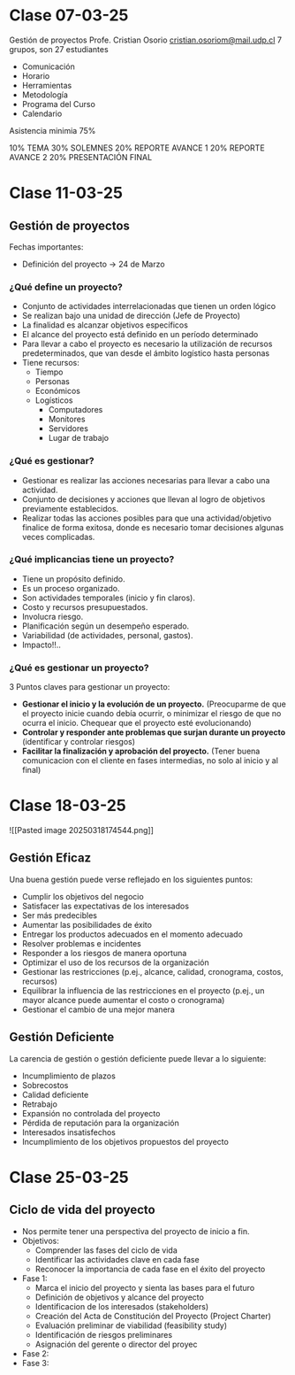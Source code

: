 # Clase 07-03-25
Gestión de proyectos
Profe. Cristian Osorio
cristian.osoriom@mail.udp.cl
7 grupos, son 27 estudiantes

- Comunicación
- Horario
- Herramientas
- Metodología
- Programa del Curso
- Calendario

Asistencia minimia 75%

10% TEMA
30% SOLEMNES
20% REPORTE AVANCE 1
20% REPORTE AVANCE 2
20% PRESENTACIÓN FINAL

# Clase 11-03-25

## Gestión de proyectos

Fechas importantes:
- Definición del proyecto -> 24 de Marzo
### ¿Qué define un proyecto?
- Conjunto de actividades interrelacionadas que tienen un orden lógico
- Se realizan bajo una unidad de dirección (Jefe de Proyecto)
- La finalidad es alcanzar objetivos específicos
- El alcance del proyecto está definido en un período determinado
- Para llevar a cabo el proyecto es necesario la utilización de recursos predeterminados, que van desde el ámbito logístico hasta personas
- Tiene recursos:
	- Tiempo
	- Personas
	- Económicos
	- Logísticos
		- Computadores
		- Monitores
		- Servidores
		- Lugar de trabajo
### ¿Qué es gestionar?
- Gestionar es realizar las acciones necesarias para llevar a cabo una actividad.
- Conjunto de decisiones y acciones que llevan al logro de objetivos previamente establecidos.
- Realizar todas las acciones posibles para que una actividad/objetivo finalice de forma exitosa, donde es necesario tomar decisiones algunas veces complicadas.
### ¿Qué implicancias tiene un proyecto?
- Tiene un propósito definido.
- Es un proceso organizado.
- Son actividades temporales (inicio y fin claros).
- Costo y recursos presupuestados.
- Involucra riesgo.
- Planificación según un desempeño esperado.
- Variabilidad (de actividades, personal, gastos).
- Impacto!!..
### ¿Qué es gestionar un proyecto?
3 Puntos claves para gestionar un proyecto:
- **Gestionar el inicio y la evolución de un proyecto.** (Preocuparme de que el proyecto inicie cuando debía ocurrir, o minimizar el riesgo de que no ocurra el inicio. Chequear que el proyecto esté evolucionando)
- **Controlar y responder ante problemas que surjan durante un proyecto** (identificar y controlar riesgos)
- **Facilitar la finalización y aprobación del proyecto.** (Tener buena comunicacion con el cliente en fases intermedias, no solo al inicio y al final)
# Clase 18-03-25
![[Pasted image 20250318174544.png]]
## Gestión Eficaz
Una buena gestión puede verse reflejado en los siguientes puntos: 
- Cumplir los objetivos del negocio 
- Satisfacer las expectativas de los interesados 
- Ser más predecibles 
- Aumentar las posibilidades de éxito
- Entregar los productos adecuados en el momento adecuado
- Resolver problemas e incidentes
- Responder a los riesgos de manera oportuna
- Optimizar el uso de los recursos de la organización 
- Gestionar las restricciones (p.ej., alcance, calidad, cronograma, costos, recursos) 
- Equilibrar la influencia de las restricciones en el proyecto (p.ej., un mayor alcance puede aumentar el costo o cronograma) 
- Gestionar el cambio de una mejor manera
 ## Gestión Deficiente
 La carencia de gestión o gestión deficiente puede llevar a lo siguiente: 
 - Incumplimiento de plazos
 - Sobrecostos 
 - Calidad deficiente 
 - Retrabajo 
 - Expansión no controlada del proyecto
 - Pérdida de reputación para la organización 
 - Interesados insatisfechos 
 - Incumplimiento de los objetivos propuestos del proyecto

# Clase 25-03-25
## Ciclo de vida del proyecto
- Nos permite tener una perspectiva del proyecto de inicio a fin.
- Objetivos:
	- Comprender las fases del ciclo de vida
	- Identificar las actividades clave en cada fase
	- Reconocer la importancia de cada fase en el éxito del proyecto
- Fase 1:
	- Marca el inicio del proyecto y sienta las bases para el futuro
	- Definición de objetivos y alcance del proyecto
	- Identificacion de los interesados (stakeholders)
	- Creación del Acta de Constitución del Proyecto (Project Charter)
	- Evaluación preliminar de viabilidad (feasibility study)
	- Identificación de riesgos preliminares
	- Asignación del gerente o director del proyec
- Fase 2:
- Fase 3: